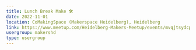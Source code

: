 ```yaml
---
title: Lunch Break Make 🛠️
date: 2022-11-01
location: CoMakingSpace (Makerspace Heidelberg), Heidelberg
link: https://www.meetup.com/Heidelberg-Makers-Meetup/events/mvqjtsydcpbcb/
usergroup: makershd
type: usergroup
---
```

